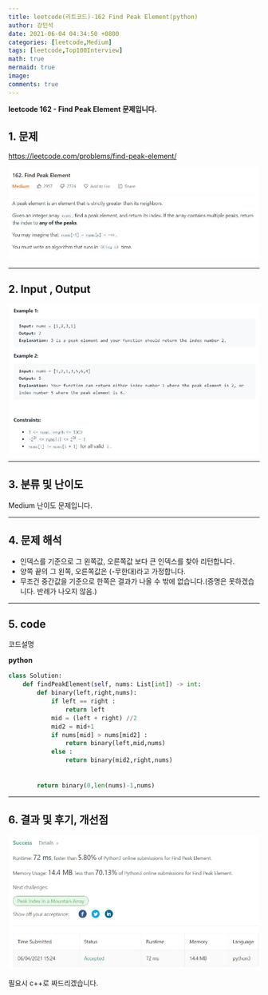```yaml
---
title: leetcode(리트코드)-162 Find Peak Element(python)
author: 강민석
date: 2021-06-04 04:34:50 +0800
categories: [leetcode,Medium]
tags: [leetcode,Top100Interview]
math: true
mermaid: true
image: 
comments: true
---
```


**leetcode 162 - Find Peak Element 문제입니다.**

## 1. 문제
<https://leetcode.com/problems/find-peak-element/> 

![](/assets/img/sample/leetcode/162/Problem.JPG)

-----  

## 2. Input , Output

![](/assets/img/sample/leetcode/162/input.JPG)  


-----  

## 3. 분류 및 난이도

Medium 난이도 문제입니다.  


-----  

## 4. 문제 해석

- 인덱스를 기준으로 그 왼쪽값, 오른쪽값 보다 큰 인덱스를 찾아 리턴합니다.
- 양쪽 끝의 그 왼쪽, 오른쪽값은 (-무한대)라고 가정합니다.
- 무조건 중간값을 기준으로 한쪽은 결과가 나올 수 밖에 없습니다.(증명은 못하겠습니다. 반례가 나오지 않음.)



-----  

## 5. code  

코드설명

**python**

```python
class Solution:
    def findPeakElement(self, nums: List[int]) -> int:
        def binary(left,right,nums):
            if left == right : 
                return left
            mid = (left + right) //2
            mid2 = mid+1
            if nums[mid] > nums[mid2] :
                return binary(left,mid,nums)
            else : 
                return binary(mid2,right,nums)
                
            
        return binary(0,len(nums)-1,nums)
```


-----

## 6. 결과 및 후기, 개선점



![](/assets/img/sample/leetcode/162/result.JPG)  

필요시 c++로 짜드리겠습니다.



